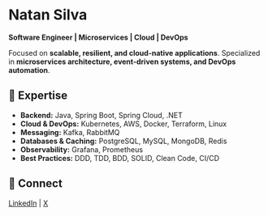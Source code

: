 # Natan Silva  

**Software Engineer | Microservices | Cloud | DevOps**  

Focused on **scalable, resilient, and cloud-native applications**. Specialized in **microservices architecture, event-driven systems, and DevOps automation**.  

## 🔹 Expertise  
- **Backend:** Java, Spring Boot, Spring Cloud, .NET  
- **Cloud & DevOps:** Kubernetes, AWS, Docker, Terraform, Linux  
- **Messaging:** Kafka, RabbitMQ  
- **Databases & Caching:** PostgreSQL, MySQL, MongoDB, Redis  
- **Observability:** Grafana, Prometheus  
- **Best Practices:** DDD, TDD, BDD, SOLID, Clean Code, CI/CD  

## 🔹 Connect  
[LinkedIn](https://linkedin.com/in/natanxds) | [X](https://x.com/codewithnatan)  
